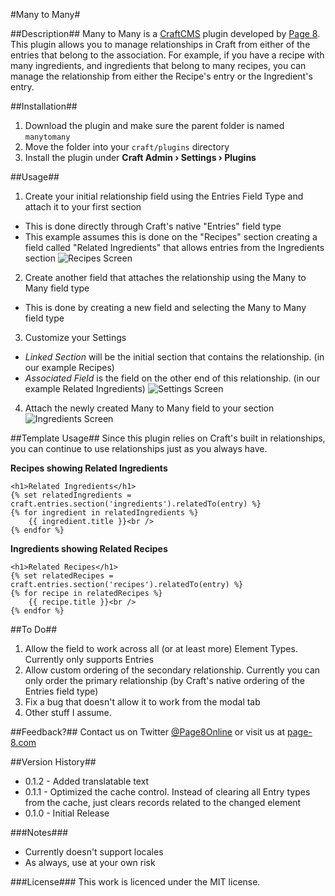 #Many to Many#

##Description##
Many to Many is a [CraftCMS](http://www.buildwithcraft.com) plugin developed by [Page 8](http://page-8.com). This plugin allows you to manage relationships in Craft from either of the entries that belong to the association. For example, if you have a recipe with many ingredients, and ingredients that belong to many recipes, you can manage the relationship from either the Recipe's entry or the Ingredient's entry.

##Installation##
1. Download the plugin and make sure the parent folder is named `manytomany`
2. Move the folder into your `craft/plugins` directory
3. Install the plugin under **Craft Admin &rsaquo; Settings &rsaquo; Plugins**

##Usage##
1. Create your initial relationship field using the Entries Field Type and attach it to your first section
  * This is done directly through Craft's native "Entries" field type
  * This example assumes this is done on the "Recipes" section creating a field called "Related Ingredients" that allows entries from the Ingredients section
![Recipes Screen](https://raw.githubusercontent.com/page-8/craft-manytomany/master/resources/screenshots/recipes-view.png)
2. Create another field that attaches the relationship using the Many to Many field type
  * This is done by creating a new field and selecting the Many to Many field type
3. Customize your Settings
  * *Linked Section* will be the initial section that contains the relationship. (in our example Recipes)
  * *Associated Field* is the field on the other end of this relationship. (in our example Related Ingredients)
![Settings Screen](https://raw.githubusercontent.com/page-8/craft-manytomany/master/resources/screenshots/settings.png)
4. Attach the newly created Many to Many field to your section
![Ingredients Screen](https://raw.githubusercontent.com/page-8/craft-manytomany/master/resources/screenshots/ingredients-view.png)

##Template Usage##
Since this plugin relies on Craft's built in relationships, you can continue to use relationships just as you always have.

**Recipes showing Related Ingredients**
```
<h1>Related Ingredients</h1>
{% set relatedIngredients = craft.entries.section('ingredients').relatedTo(entry) %}
{% for ingredient in relatedIngredients %}
    {{ ingredient.title }}<br />
{% endfor %}
```

**Ingredients showing Related Recipes**
```
<h1>Related Recipes</h1>
{% set relatedRecipes = craft.entries.section('recipes').relatedTo(entry) %}
{% for recipe in relatedRecipes %}
    {{ recipe.title }}<br />
{% endfor %}
```


##To Do##
1. Allow the field to work across all (or at least more) Element Types. Currently only supports Entries
2. Allow custom ordering of the secondary relationship. Currently you can only order the primary relationship (by Craft's native ordering of the Entries field type)
3. Fix a bug that doesn't allow it to work from the modal tab
4. Other stuff I assume.

##Feedback?##
Contact us on Twitter [@Page8Online](https://twitter.com/Page8Online) or visit us at [page-8.com](http://page-8.com)

##Version History##
* 0.1.2 - Added translatable text
* 0.1.1 - Optimized the cache control. Instead of clearing all Entry types from the cache, just clears records related to the changed element
* 0.1.0 - Initial Release

###Notes###
* Currently doesn't support locales
* As always, use at your own risk

###License###
This work is licenced under the MIT license.
